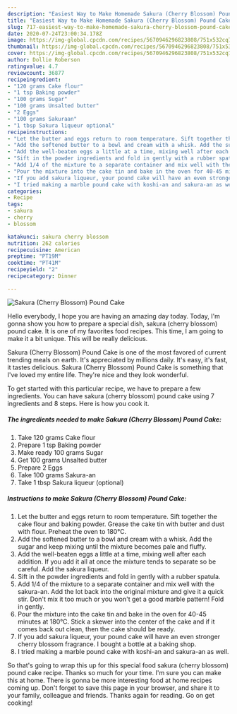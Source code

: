 ```yaml
---
description: "Easiest Way to Make Homemade Sakura (Cherry Blossom) Pound Cake"
title: "Easiest Way to Make Homemade Sakura (Cherry Blossom) Pound Cake"
slug: 717-easiest-way-to-make-homemade-sakura-cherry-blossom-pound-cake
date: 2020-07-24T23:00:34.178Z
image: https://img-global.cpcdn.com/recipes/5670946296823808/751x532cq70/sakura-cherry-blossom-pound-cake-recipe-main-photo.jpg
thumbnail: https://img-global.cpcdn.com/recipes/5670946296823808/751x532cq70/sakura-cherry-blossom-pound-cake-recipe-main-photo.jpg
cover: https://img-global.cpcdn.com/recipes/5670946296823808/751x532cq70/sakura-cherry-blossom-pound-cake-recipe-main-photo.jpg
author: Dollie Roberson
ratingvalue: 4.7
reviewcount: 36877
recipeingredient:
- "120 grams Cake flour"
- "1 tsp Baking powder"
- "100 grams Sugar"
- "100 grams Unsalted butter"
- "2 Eggs"
- "100 grams Sakuraan"
- "1 tbsp Sakura liqueur optional"
recipeinstructions:
- "Let the butter and eggs return to room temperature. Sift together the cake flour and baking powder. Grease the cake tin with butter and dust with flour. Preheat the oven to 180°C."
- "Add the softened butter to a bowl and cream with a whisk. Add the sugar and keep mixing until the mixture becomes pale and fluffy."
- "Add the well-beaten eggs a little at a time, mixing well after each addition. If you add it all at once the mixture tends to separate so be careful. Add the sakura liqueur."
- "Sift in the powder ingredients and fold in gently with a rubber spatula."
- "Add 1/4 of the mixture to a separate container and mix well with the sakura-an. Add the lot back into the original mixture and give it a quick stir. Don&#39;t mix it too much or you won&#39;t get a good marble pattern! Fold in gently."
- "Pour the mixture into the cake tin and bake in the oven for 40-45 minutes at 180°C. Stick a skewer into the center of the cake and if it comes back out clean, then the cake should be ready."
- "If you add sakura liqueur, your pound cake will have an even stronger cherry blossom fragrance. I bought a bottle at a baking shop."
- "I tried making a marble pound cake with koshi-an and sakura-an as well."
categories:
- Recipe
tags:
- sakura
- cherry
- blossom

katakunci: sakura cherry blossom 
nutrition: 262 calories
recipecuisine: American
preptime: "PT19M"
cooktime: "PT41M"
recipeyield: "2"
recipecategory: Dinner

---
```



![Sakura (Cherry Blossom) Pound Cake](https://img-global.cpcdn.com/recipes/5670946296823808/751x532cq70/sakura-cherry-blossom-pound-cake-recipe-main-photo.jpg)

Hello everybody, I hope you are having an amazing day today. Today, I'm gonna show you how to prepare a special dish, sakura (cherry blossom) pound cake. It is one of my favorites food recipes. This time, I am going to make it a bit unique. This will be really delicious.

Sakura (Cherry Blossom) Pound Cake is one of the most favored of current trending meals on earth. It's appreciated by millions daily. It's easy, it's fast, it tastes delicious. Sakura (Cherry Blossom) Pound Cake is something that I've loved my entire life. They're nice and they look wonderful.




To get started with this particular recipe, we have to prepare a few ingredients. You can have sakura (cherry blossom) pound cake using 7 ingredients and 8 steps. Here is how you cook it.

<!--inarticleads1-->

##### The ingredients needed to make Sakura (Cherry Blossom) Pound Cake:

1. Take 120 grams Cake flour
1. Prepare 1 tsp Baking powder
1. Make ready 100 grams Sugar
1. Get 100 grams Unsalted butter
1. Prepare 2 Eggs
1. Take 100 grams Sakura-an
1. Take 1 tbsp Sakura liqueur (optional)




<!--inarticleads2-->

##### Instructions to make Sakura (Cherry Blossom) Pound Cake:

1. Let the butter and eggs return to room temperature. Sift together the cake flour and baking powder. Grease the cake tin with butter and dust with flour. Preheat the oven to 180°C.
1. Add the softened butter to a bowl and cream with a whisk. Add the sugar and keep mixing until the mixture becomes pale and fluffy.
1. Add the well-beaten eggs a little at a time, mixing well after each addition. If you add it all at once the mixture tends to separate so be careful. Add the sakura liqueur.
1. Sift in the powder ingredients and fold in gently with a rubber spatula.
1. Add 1/4 of the mixture to a separate container and mix well with the sakura-an. Add the lot back into the original mixture and give it a quick stir. Don&#39;t mix it too much or you won&#39;t get a good marble pattern! Fold in gently.
1. Pour the mixture into the cake tin and bake in the oven for 40-45 minutes at 180°C. Stick a skewer into the center of the cake and if it comes back out clean, then the cake should be ready.
1. If you add sakura liqueur, your pound cake will have an even stronger cherry blossom fragrance. I bought a bottle at a baking shop.
1. I tried making a marble pound cake with koshi-an and sakura-an as well.




So that's going to wrap this up for this special food sakura (cherry blossom) pound cake recipe. Thanks so much for your time. I'm sure you can make this at home. There is gonna be more interesting food at home recipes coming up. Don't forget to save this page in your browser, and share it to your family, colleague and friends. Thanks again for reading. Go on get cooking!
